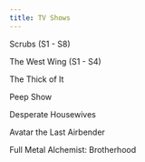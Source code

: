 ```yaml
---
title: TV Shows
---
```


Scrubs (S1 - S8)

The West Wing (S1 - S4)

The Thick of It

Peep Show 

Desperate Housewives 

Avatar the Last Airbender

Full Metal Alchemist: Brotherhood 




